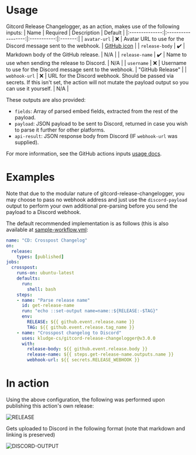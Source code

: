 # Usage

Gitcord Release Changelogger, as an action, makes use of the following inputs:
| Name           | Required           | Description | Default |
|:--------------:|:------------------:|:-----------:|:-------:|
| `avatar-url`   | :x:                | Avatar URL to use for the Discord message sent to the webhook. | [GitHub icon] |
| `release-body` | :heavy_check_mark: | Markdown body of the GitHub release. | N/A |
| `release-name` | :heavy_check_mark: | Name to use when sending the release to Discord. | N/A |
| `username`     | :x:                | Username to use for the Discord message sent to the webhook. | "GitHub Release" |
| `webhook-url`  | :x:                | URL for the Discord webhook. Should be passed via secrets. If this isn't set, the action will not mutate the payload output so you can use it yourself. | N/A |

These outputs are also provided:
- `fields`: Array of parsed embed fields, extracted from the rest of the
payload.
- `payload`: JSON payload to be sent to Discord, returned in case you wish to
parse it further for other platforms.
- `api-result`: JSON response body from Discord (IF `webhook-url` was supplied).

For more information, see the GitHub actions inputs [usage docs].

[usage docs]: https://docs.github.com/en/free-pro-team@latest/actions/reference/workflow-syntax-for-github-actions#jobsjob_idstepswith
[GitHub icon]: https://github.com/kludge-cs/gitcord-release-changelogger/raw/main/GitHub-Mark-120px-plus.png

# Examples

Note that due to the modular nature of gitcord-release-changelogger, you may
choose to pass no webhook address and just use the `discord-payload` output to 
perform your own additional pre-parsing before you send the payload to a Discord
webhook.

The default recommended implementation is as follows (this is also available at
[sample-workflow.yml](.github/workflows/sample-workflow.yml):

```yaml
name: "CD: Crosspost Changelog"
on:
  release:
    types: [published]
jobs:
  crosspost:
    runs-on: ubuntu-latest
    defaults:
      run:
        shell: bash
    steps:
    - name: "Parse release name"
      id: get-release-name
      run: "echo ::set-output name=name::${RELEASE:-$TAG}"
      env:
        RELEASE: ${{ github.event.release.name }}
        TAG: ${{ github.event.release.tag_name }}
    - name: "Crosspost changelog to Discord"
      uses: kludge-cs/gitcord-release-changelogger@v3.0.0
      with:
        release-body: ${{ github.event.release.body }}
        release-name: ${{ steps.get-release-name.outputs.name }}
        webhook-url: ${{ secrets.RELEASE_WEBHOOK }}
```

# In action

Using the above configuration, the following was performed upon
publishing this action's own release:

![RELEASE](https://cdn.discordapp.com/attachments/513492116219887617/813149241345572914/unknown.png)

Gets uploaded to Discord in the following format
(note that markdown and linking is preserved)

![DISCORD-OUTPUT](https://cdn.discordapp.com/attachments/513492116219887617/813149060575789106/unknown.png)
